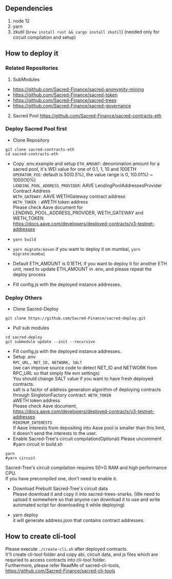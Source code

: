 ## Dependencies

1. node 12
2. yarn
3. zkutil (`brew install rust && cargo install zkutil`) (needed only for circuit compilation and setup)


##  How to deploy it

### Related Repositories

1. SubModules
- https://github.com/Sacred-Finance/sacred-anonymity-mining
- https://github.com/Sacred-Finance/sacred-token
- https://github.com/Sacred-Finance/sacred-trees
- https://github.com/Sacred-Finance/sacred-governance

2. Sacred Pool
https://github.com/Sacred-Finance/sacred-contracts-eth

### Deploy Sacred Pool first
- Clone Repository
```
git clone sacred-contracts-eth
cd sacred-contracts-eth
```
- Copy .env.example and setup
`ETH_AMOUNT`: denomination amount for a sacred pool, it's WEI value for one of 0.1, 1, 10 and 100ETH  
`OPERATOR_FEE`: default is 50(0.5%), the value range is 0, 1(0.01%) ~ 1000(10%)  
`LENDING_POOL_ADDRESS_PROVIDER`: AAVE LendingPoolAddressesProvider Contract Address  
`WETH_GATEWAY`: AAVE WETHGateway contract address  
`WETH_TOKEN `: aWETH token address  
Please check Aave document for LENDING_POOL_ADDRESS_PROVIDER, WETH_GATEWAY and WETH_TOKEN  
https://docs.aave.com/developers/deployed-contracts/v3-testnet-addresses  
- `yarn build` 
- `yarn migrate:kovan`
if you want to deploy it on mumbai, 
`yarn migrate:mumbai`

- Default ETH_AMOUNT is 0.1ETH, if you want to deploy it for another ETH unit, need to update ETH_AMOUNT in .env, and please repeat the deploy process
- Fill config.js with the deployed instance addresses.

### Deploy Others
- Clone Sacred-Deploy
```
git clone https://github.com/Sacred-Finance/sacred-deploy.git
```
- Pull sub modules
``` 
cd sacred-deploy
git submodule update --init --recursive
```
- Fill config.js with the deployed instance addresses.
- Setup .env  
`RPC_URL, NET_ID, NETWORK, SALT`  
(we can improve source code to detect NET_ID and NETWORK from RPC_URL so that simply file evn settings)  
You should change SALT value if you want to have fresh deployed contracts.  
salt is a factor of address generation algorithm of deploying contracts through SingletonFactory contract.
`WETH_TOKEN`  
aWETH token address  
Please check Aave document, https://docs.aave.com/developers/deployed-contracts/v3-testnet-addresses  
`MINIMUM_INTERESTS`  
If Aave interests from depositing into Aave pool is smaller than this limit, it doesn't send the interests to the user.  
- Enable Sacred-Tree's circuit compilation(Optional)
Please uncomment #yarn circuit in build.sh

```cd sacred-trees
yarn
#yarn circuit
```
Sacred-Tree's circuit compilation requires 50+G RAM and high performance CPU.  
If you have precompiled one, don't need to enable it.  

- Download Prebuilt Sacred-Tree's circuit data  
Please download it and copy it into sacred-trees-snarks.
(We need to upload it somewhere so that anyone can download it to use and write automated script for downloading it while deploying)

- yarn deploy  
it will generate address.json that contains contract addresses.  

## How to create cli-tool
Please execute `./create-cli.sh` after deployed contracts.  
It'll create cli-tool folder and copy abi, circuit data, and js files which are requried to access contracts into cli-tool folder.  
Furthermore, please refer ReadMe of sacred-cli-tools, https://github.com/Sacred-Finance/sacred-cli-tools  
